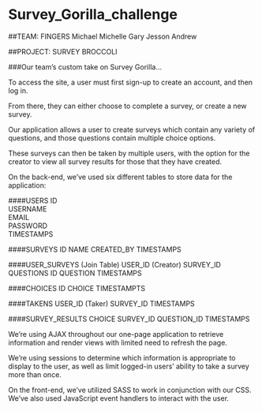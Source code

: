 Survey_Gorilla_challenge
========================

##TEAM:  FINGERS
  Michael
  Michelle
  Gary
  Jesson
  Andrew

##PROJECT:  SURVEY BROCCOLI

###Our team’s custom take on Survey Gorilla…

To access the site, a user must first sign-up to create an account, and then log in.

From there, they can either choose to complete a survey, or create a new survey.

Our application allows a user to create surveys which contain any variety of questions, and those questions contain multiple choice options.  

These surveys can then be taken by multiple users, with the option for the creator to view all survey results for those that they have created.

On the back-end, we’ve used six different tables to store data for the application:

####USERS
ID  
USERNAME  
EMAIL  
PASSWORD  
TIMESTAMPS  

####SURVEYS
ID
NAME
CREATED_BY
TIMESTAMPS

####USER_SURVEYS (Join Table)
USER_ID (Creator)
SURVEY_ID
QUESTIONS
ID
QUESTION
TIMESTAMPS

####CHOICES
ID
CHOICE
TIMESTAMPTS

####TAKENS
USER_ID (Taker)
SURVEY_ID
TIMESTAMPS

####SURVEY_RESULTS
CHOICE
SURVEY_ID
QUESTION_ID
TIMESTAMPS

We’re using AJAX throughout our one-page application to retrieve information and render views with limited need to refresh the page.  

We’re using sessions to determine which information is appropriate to display to the user, as well as limit logged-in users’ ability to take a survey more than once.

On the front-end, we’ve utilized SASS to work in conjunction with our CSS.  We’ve also used JavaScript event handlers to interact with the user.
